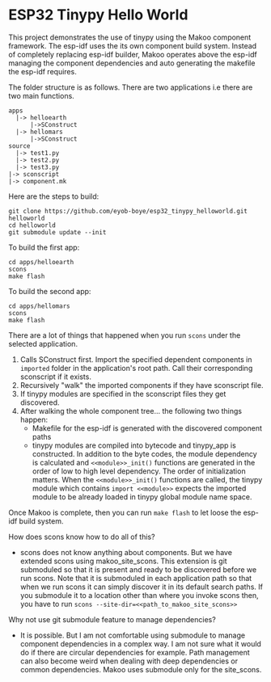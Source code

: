 # ESP32 Tinypy Hello World

This project demonstrates the use of tinypy using
the Makoo component framework. The esp-idf uses the its own component
build system. Instead of completely replacing esp-idf builder, Makoo
operates above the esp-idf managing the component dependencies and auto
generating the makefile the esp-idf requires.


The folder structure is as follows. There are two applications i.e there
are two main functions.

```
apps
  |-> helloearth
      |->SConstruct
  |-> hellomars
      |->SConstruct
source
  |-> test1.py
  |-> test2.py
  |-> test3.py
|-> sconscript
|-> component.mk
```

Here are the steps to build:
```
git clone https://github.com/eyob-boye/esp32_tinypy_helloworld.git  helloworld
cd helloworld
git submodule update --init
```

To build the first app:
```
cd apps/helloearth
scons
make flash
```

To build the second app:
```
cd apps/hellomars
scons
make flash
```

There are a lot of things that happened when you run `scons` under
the selected application.

1) Calls SConstruct first. Import the specified dependent components in
`imported` folder in the application's root path. Call their corresponding
sconscript if it exists.
2) Recursively "walk" the imported components if they have sconscript file.
3) If tinypy modules are specified in the sconscript files they get discovered.
4) After walking the whole component tree... the following two things happen:
    - Makefile for the esp-idf is generated with the discovered component paths
    - tinypy modules are compiled into bytecode and tinypy_app is constructed. In
addition to the byte codes, the module dependency is calculated and `<<module>>_init()` functions are
generated in the order of low to high level dependency. The order of initialization matters.
When the `<<module>>_init()` functions are called, the tinypy module which contains `import <<module>>` expects
the imported module to be already loaded in tinypy global module name space.

Once Makoo is complete, then you can run `make flash` to let loose
the esp-idf build system.


How does scons know how to do all of this?
- scons does not know anything about components. But we have extended scons
using makoo_site_scons. This extension is git submoduled so that it is present
and ready to be discovered before we run scons. Note that it is
submoduled in each application path so that when we run scons it can simply
discover it in its default search paths. If you submodule it to a location 
other than where you invoke scons then, you have to run `scons --site-dir=<<path_to_makoo_site_scons>>`

Why not use git submodule feature to manage dependencies?
- It is possible. But I am not comfortable using submodule to manage
component dependencies in a complex way. I am not sure what it would
do if there are circular dependencies for example. Path management 
can also become weird when dealing with deep dependencies or common
dependencies. Makoo uses submodule only for the site_scons.
